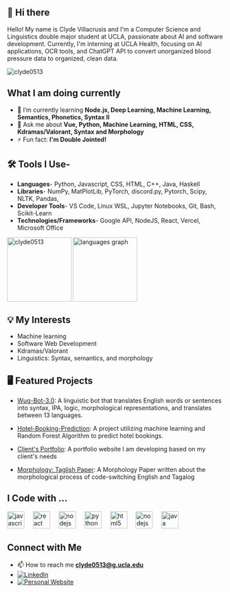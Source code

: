 ## 👋 Hi there 
Hello! My name is Clyde Villacrusis and I'm a Computer Science and Linguistics double major student at UCLA, passionate about AI and software development. Currently, I'm interning at UCLA Health, focusing on AI applications, OCR tools, and ChatGPT API to convert unorganized blood pressure data to organized, clean data.

<p align="left"> <img src="https://komarev.com/ghpvc/?username=clyde0513&label=Profile%20views&color=0e75b6&style=flat" alt="clyde0513" /> </p>

## What I am doing currently

- 🌱 I’m currently learning **Node.js, Deep Learning, Machine Learning, Semantics, Phonetics, Syntax II**
- 💬 Ask me about **Vue, Python, Machine Learning, HTML, CSS, Kdramas/Valorant, Syntax and Morphology**
- ⚡ Fun fact: **I'm Double Jointed!**
  
## 🛠️ Tools I Use- 
- **Languages**- Python, Javascript, CSS, HTML, C++, Java, Haskell
- **Libraries**- NumPy, MatPlotLib, PyTorch, discord.py, Pytorch, Scipy, NLTK, Pandas, 
- **Developer Tools**- VS Code, Linux WSL, Jupyter Notebooks, Git, Bash, Scikit-Learn 
- **Technologies/Frameworks**- Google API, NodeJS, React, Vercel, Microsoft Office

<div align="left">
  <img src="https://github-readme-stats.vercel.app/api/top-langs?username=clyde0513&locale=en&hide_title=false&layout=compact&card_width=320&langs_count=5&theme=dracula&hide_border=false" height="150" alt="languages graph"  />
  <img align="left" src="https://github-readme-streak-stats.herokuapp.com/?user=clyde0513&" height="150" alt="clyde0513" />
</div>

## 💡 My Interests 

- Machine learning
- Software Web Development
- Kdramas/Valorant
- Linguistics: Syntax, semantics, and morphology

## 🖥️ Featured Projects

- [Wug-Bot-3.0](https://github.com/Clyde0513/Wug-Bot-3.0): A linguistic bot that translates English words or sentences into syntax, IPA, logic, morphological representations, and translates between 13 languages.

- [Hotel-Booking-Prediction](https://github.com/Clyde0513/Hotel-Booking-Prediction): A project utilizing machine learning and Random Forest Algorithm to predict hotel bookings.

- [Client's Portfolio](https://github.com/Clyde0513/anaPortfolio): A portfolio website I am developing based on my client's needs

- [Morphology: Taglish Paper](https://github.com/Clyde0513/Morphology-Paper): A Morphology Paper written about the morphological process of code-switching English and Tagalog

## I Code with ...
<div align="left">
  <img src="https://cdn.jsdelivr.net/gh/devicons/devicon/icons/javascript/javascript-original.svg" height="40" alt="javascript logo"  />
  <img width="12" />
  <img src="https://cdn.jsdelivr.net/gh/devicons/devicon/icons/react/react-original.svg" height="40" alt="react logo"  />
  <img width="12" />
  <img src="https://cdn.jsdelivr.net/gh/devicons/devicon/icons/nodejs/nodejs-original.svg" height="40" alt="nodejs logo"  />
  <img width="12" />
  <img src="https://cdn.jsdelivr.net/gh/devicons/devicon/icons/python/python-original.svg" height="40" alt="python logo"  />
  <img width="12" />
  <img src="https://cdn.jsdelivr.net/gh/devicons/devicon/icons/html5/html5-original.svg" height="40" alt="html5 logo"  />
  <img width="12" />
  <img src="https://cdn.jsdelivr.net/gh/devicons/devicon/icons/css3/css3-original.svg" height="40" alt="nodejs logo"  />
  <img width="12" />
  <img src="https://cdn.jsdelivr.net/gh/devicons/devicon/icons/java/java-original.svg" height="40" alt="java logo"  />
  <img width="12" />
</div>

## Connect with Me

- 📫 How to reach me **clyde0513@g.ucla.edu**
- [![LinkedIn](https://img.shields.io/badge/LinkedIn-0A66C2?style=for-the-badge&logo=linkedin&logoColor=white)](https://www.linkedin.com/in/clydevillacrusis/)
- [![Personal Website](https://img.shields.io/badge/Website-FF7139?style=for-the-badge&logo=firefox&logoColor=white)](https://clyde.at)
